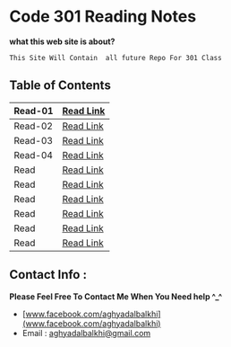 
# Code 301 Reading Notes

**what this web site is about?**
```
This Site Will Contain  all future Repo For 301 Class

```


## Table of Contents

| Read-01       | [Read Link ](https://aghyadalbalkhi-asac.github.io/reading-notes-301/Read-01)  |
|-------------------------|----------------------------------------------------------------------------------------------------|
| Read-02       | [Read Link ](https://aghyadalbalkhi-asac.github.io/reading-notes-301/Read-02)  |
| Read-03       | [Read Link ](https://aghyadalbalkhi-asac.github.io/reading-notes-301/Read-03)  |
| Read-04       | [Read Link ](https://aghyadalbalkhi-asac.github.io/reading-notes-301/Read-04)  |
| Read       | [Read Link ](https://github.com/aghyadalbalkhi-ASAC/reading-notes-301)  |
| Read       | [Read Link ](https://github.com/aghyadalbalkhi-ASAC/reading-notes-301)  |
| Read       | [Read Link ](https://github.com/aghyadalbalkhi-ASAC/reading-notes-301)  |
| Read       | [Read Link ](https://github.com/aghyadalbalkhi-ASAC/reading-notes-301)  |
| Read       | [Read Link ](https://github.com/aghyadalbalkhi-ASAC/reading-notes-301)  |
| Read       | [Read Link ](https://github.com/aghyadalbalkhi-ASAC/reading-notes-301)  |


## Contact Info : 
**Please Feel Free To Contact Me When You Need help ^_^**
* [www.facebook.com/aghyadalbalkhi](www.facebook.com/aghyadalbalkhi)
* Email : aghyadalbalkhi@gmail.com
